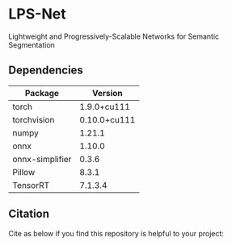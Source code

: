 # LPS-Net
Lightweight and Progressively-Scalable Networks for Semantic Segmentation

## Dependencies
| Package         | Version      |
|-----------------|--------------|
| torch           | 1.9.0+cu111  |
| torchvision     | 0.10.0+cu111 |
| numpy           | 1.21.1       |
| onnx            | 1.10.0       |
| onnx-simplifier | 0.3.6        |
| Pillow          | 8.3.1        |
| TensorRT        | 7.1.3.4      |

## Citation

Cite as below if you find this repository is helpful to your project:

```

```